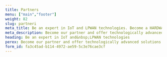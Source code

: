 ```yaml
---
title: Partners
menu: ["main","footer"]
weight: 82
slug: partneri
meta_title: Be an expert in IoT and LPWAN technologies. Become a HARDWARIO partner
meta_description: Become our partner and offer technologically advanced solutions under your own brand.
heading: Be an expert in IoT and&nbsp;LPWAN technologies
perex: Become our partner and offer technologically advanced solutions under your own brand.
form_id: fa3c45ad-b114-4972-ae59-5c3e76cae3cf
---
```

